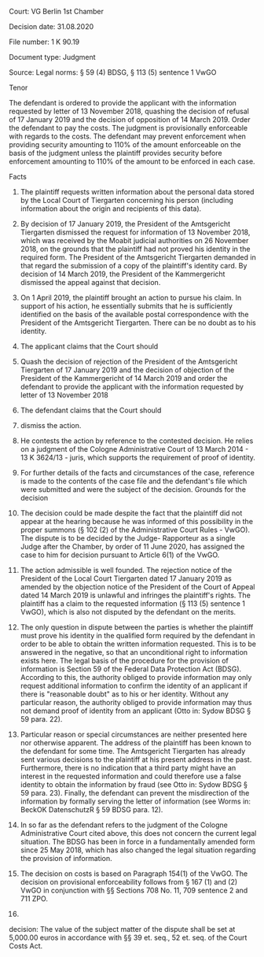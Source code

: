 Court: VG Berlin 1st Chamber

Decision date: 31.08.2020

File number: 1 K 90.19

Document type: Judgment

Source: Legal norms:
§ 59 (4) BDSG, § 113 (5) sentence 1 VwGO 

Tenor 

The defendant is ordered to provide the applicant with the information requested by letter of 13 November 2018, quashing the decision of  refusal of 17 January 2019 and the decision of opposition of 14 March 2019. 
Order the defendant to pay the costs. 
The judgment is provisionally enforceable with regards to the costs. The defendant may prevent enforcement when providing security amounting to 110% of the amount enforceable on the basis of the judgment unless the plaintiff provides security before enforcement amounting to 110% of the amount to be enforced in each case.
 
Facts 

1. The plaintiff requests written information about the personal data stored by the Local Court of Tiergarten concerning his person (including information about the origin and recipients of this data).

2. By decision of 17 January 2019, the President of the Amtsgericht Tiergarten dismissed the request for information of 13 November 2018, which was received by the Moabit judicial authorities on 26 November 2018, on the grounds that the plaintiff had not proved his identity in the required form. The President of the Amtsgericht Tiergarten demanded in that regard the submission of a copy of the plaintiff's identity card. By decision of 14 March 2019, the President of the Kammergericht dismissed the appeal against that decision. 

3. On 1 April 2019, the plaintiff brought an action to pursue his claim. In support of his action, he essentially submits that he is sufficiently identified on the basis of the available postal correspondence with the President of the Amtsgericht Tiergarten. There can be no doubt as to his identity. 

4. The applicant claims that the Court should 

5. Quash the decision of rejection of the President of the Amtsgericht Tiergarten of 17 January 2019 and the decision of objection of the President of the Kammergericht of 14 March 2019 and order the defendant to provide the applicant with the information requested by letter of 13 November 2018 

6. The defendant claims that the Court should 

7. dismiss the action. 

8. He contests the action by reference to the contested decision. He relies on a judgment of the Cologne Administrative Court of 13 March 2014 - 13 K 3624/13 - juris, which supports the requirement of proof of identity. 

9. For further details of the facts and circumstances of the case, reference is made to the contents of the case file and the defendant's file which were submitted and were the subject of the decision. 
Grounds for the decision 

10. The decision could be made despite the fact that the plaintiff did not appear at the hearing because he was informed of this possibility in the proper summons (§ 102 (2) of the Administrative Court Rules - VwGO). The dispute is to be decided by the Judge- Rapporteur as a single Judge after the Chamber, by order of 11 June 2020, has assigned the case to him for decision pursuant to Article 6(1) of the VwGO. 

11. The action admissible is well founded. The rejection notice of the President of the Local Court Tiergarten dated 17 January 2019 as amended by the objection notice of the President of the Court of Appeal dated 14 March 2019 is unlawful and infringes the plaintiff's rights. The plaintiff has a claim to the requested information (§ 113 (5) sentence 1 VwGO), which is also not disputed by the defendant on the merits. 

12. The only question in dispute between the parties is whether the plaintiff must prove his identity in the qualified form required by the defendant in order to be able to obtain the written information requested. This is to be answered in the negative, so that an unconditional right to information exists here. The legal basis of the procedure for the provision of information is Section 59 of the Federal Data Protection Act (BDSG). According to this, the authority obliged to provide information may only request additional information to confirm the identity of an applicant if there is "reasonable doubt" as to his or her identity. Without any particular reason, the authority obliged to provide information may thus not demand proof of identity from an applicant (Otto in: Sydow BDSG § 59 para. 22). 

13. Particular reason or special circumstances are neither presented here nor otherwise apparent. The address of the plaintiff has been known to the defendant for some time. The Amtsgericht Tiergarten has already sent various decisions to the plaintiff at his present address in the past. Furthermore, there is no indication that a third party might have an interest in the requested information and could therefore use a false identity to obtain the information by fraud (see Otto in: Sydow BDSG § 59 para. 23). Finally, the defendant can prevent the misdirection of the information by formally serving the letter of information (see Worms in: BeckOK DatenschutzR § 59 BDSG para. 12). 

14. In so far as the defendant refers to the judgment of the Cologne Administrative Court cited above, this does not concern the current legal situation. The BDSG has been in force in a fundamentally amended form since 25 May 2018, which has also changed the legal situation regarding the provision of information. 

15. The decision on costs is based on Paragraph 154(1) of the VwGO. The decision on provisional enforceability follows from § 167 (1) and (2) VwGO in conjunction with §§ Sections 708 No. 11, 709 sentence 2 and 711 ZPO. 

16.
decision:
The value of the subject matter of the dispute shall be set at 5,000.00 euros in accordance with §§ 39 et. seq., 52 et. seq. of the Court Costs Act.
